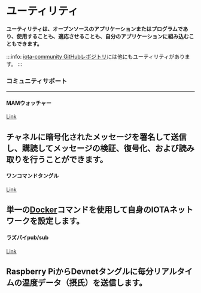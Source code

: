 # ユーティリティ
<!-- # Utilities -->

**ユーティリティは、オープンソースのアプリケーションまたはプログラムであり、使用することも、適応させることも、自分のアプリケーションに組み込むこともできます。**
<!-- **Utilities are open-source applications or programs that you can either use or adapt and include in your own applications.** -->

:::info:
[iota-community GitHubレポジトリ](https://github.com/iota-community)には他にもユーティリティがあります。
:::
<!-- :::info: -->
<!-- More utilities are available on the [iota-community GitHub repository](https://github.com/iota-community). -->
<!-- ::: -->

### __コミュニティサポート__ ###

---------------
#### __MAMウォッチャー__ ####
[Link](../mam-watcher/overview.md)

チャネルに暗号化されたメッセージを署名して送信し、購読してメッセージの検証、復号化、および読み取りを行うことができます。
---

#### __ワンコマンドタングル__ ####
[Link](../one-command-tangle/overview.md)

単一の[Docker](https://www.docker.com/why-docker)コマンドを使用して自身のIOTAネットワークを設定します。
---

#### __ラズパイpub/sub__ ####
[Link](../raspberry-pi-pub-sub/overview.md)

Raspberry PiからDevnetタングルに毎分リアルタイムの温度データ（摂氏）を送信します。
---------------
